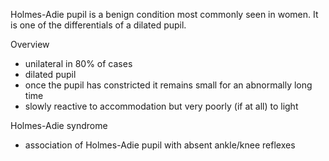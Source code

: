 Holmes\-Adie pupil is a benign condition most commonly seen in women. It is one of the differentials of a dilated pupil.  
  
Overview  
* unilateral in 80% of cases
* dilated pupil
* once the pupil has constricted it remains small for an abnormally long time
* slowly reactive to accommodation but very poorly (if at all) to light

  
Holmes\-Adie syndrome  
* association of Holmes\-Adie pupil with absent ankle/knee reflexes
